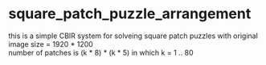 # square_patch_puzzle_arrangement
this is a simple CBIR system for solveing square patch puzzles with original image size = 1920 * 1200  
number of patches is (k * 8) * (k * 5) in which k = 1 .. 80
